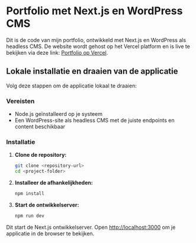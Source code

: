 # Portfolio met Next.js en WordPress CMS

Dit is de code van mijn portfolio, ontwikkeld met Next.js en WordPress als headless CMS. De website wordt gehost op het Vercel platform en is live te bekijken via deze link: [Portfolio op Vercel](https://portfolio-brix.vercel.app).

## Lokale installatie en draaien van de applicatie

Volg deze stappen om de applicatie lokaal te draaien:

### Vereisten

- Node.js geïnstalleerd op je systeem
- Een WordPress-site als headless CMS met de juiste endpoints en content beschikbaar

### Installatie

1. **Clone de repository:**

   ```bash
   git clone <repository-url>
   cd <project-folder>

2. **Installeer de afhankelijkheden:**

    ```bash
    npm install

3. **Start de ontwikkelserver:**

   ```bash
   npm run dev

Dit start de Next.js ontwikkelserver. Open [http://localhost:3000](http://localhost:3000) om je applicatie in de browser te bekijken.
